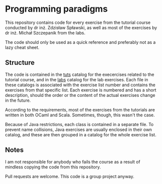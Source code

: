 # Programming paradigms

This repository contains code for every exercise from the tutorial course conducted by dr inż. Zdzisław Spławski, as well as most of the exercises by dr inż. Michał Szczepanik from the labs.

The code should only be used as a quick reference and preferably not as a lazy cheat sheet.

## Structure

The code is contained in the [tuts](src/tuts) catalog for the execercises related to the tutorial course, and in the [labs](src/labs) catalog for the lab exercises.
Each file in these catalogs is associated with the exercise list number and contains the exercises from that specific list.
Each exercise is numbered and has a short description, should the order or the content of the actual exercises change in the future.

According to the requirements, most of the exercises from the tutorials are written in both OCaml and Scala. Sometimes, though, this wasn't the case.

Because of Java restrictions, each class is contained in a separate file.
To prevent name collisions, Java exercises are usually enclosed in their own catalog, and these are then grouped in a catalog for the whole exercise list.

## Notes

I am not responsible for anybody who fails the course as a result of mindless copying the code from this repository.

Pull requests are welcome. This code is a group project anyway.
